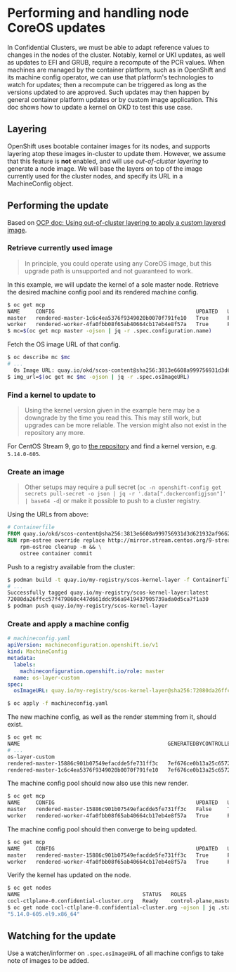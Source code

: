 # Performing and handling node CoreOS updates

In Confidential Clusters, we must be able to adapt reference values to changes in the nodes of the cluster.
Notably, kernel or UKI updates, as well as updates to EFI and GRUB, require a recompute of the PCR values.
When machines are managed by the container platform, such as in OpenShift and its machine config operator, we can use that platform's technologies to watch for updates; then a recompute can be triggered as long as the versions updated to are approved.
Such updates may then happen by general container platform updates or by custom image application.
This doc shows how to update a kernel on OKD to test this use case.

## Layering

OpenShift uses bootable container images for its nodes, and supports layering atop these images in-cluster to update them.
However, we assume that this feature is **not** enabled, and will use _out-of-cluster layering_ to generate a node image.
We will base the layers on top of the image currently used for the cluster nodes, and specify its URL in a MachineConfig object.

## Performing the update

Based on [OCP doc: Using out-of-cluster layering to apply a custom layered image](https://docs.redhat.com/en/documentation/openshift_container_platform/4.18/html/machine_configuration/mco-coreos-layering#coreos-layering-configuring_mco-coreos-layering).

### Retrieve currently used image

> In principle, you could operate using any CoreOS image, but this upgrade path is unsupported and not guaranteed to work.

In this example, we will update the kernel of a sole master node.
Retrieve the desired machine config pool and its rendered machine config.

```sh
$ oc get mcp
NAME     CONFIG                                             UPDATED   UPDATING   DEGRADED   MACHINECOUNT   READYMACHINECOUNT   UPDATEDMACHINECOUNT   DEGRADEDMACHINECOUNT   AGE
master   rendered-master-1c6c4ea5376f9349020b0070f791fe10   True      False      False      1              1                   1                     0                      26h
worker   rendered-worker-4fa0fbb08f65ab40664cb17eb4e8f57a   True      False      False      0              0                   0                     0                      26h
$ mc=$(oc get mcp master -ojson | jq -r .spec.configuration.name)
```

Fetch the OS image URL of that config.

```sh
$ oc describe mc $mc
# ...
  Os Image URL: quay.io/okd/scos-content@sha256:3813e6608a999756931d3d621932af9662860e71a552b2670f9fe320bf0d3585
$ img_url=$(oc get mc $mc -ojson | jq -r .spec.osImageURL)
```

### Find a kernel to update to

> Using the kernel version given in the example here may be a downgrade by the time you read this. This may still work, but upgrades can be more reliable. The version might also not exist in the repository any more.

For CentOS Stream 9, go to [the repository](https://mirror.stream.centos.org/9-stream/BaseOS/x86_64/os/Packages/) and find a kernel version, e.g. `5.14.0-605`.

### Create an image

> Other setups may require a pull secret (`oc -n openshift-config get secrets pull-secret -o json | jq -r '.data[".dockerconfigjson"]' | base64 -d`) or make it possible to push to a cluster registry.

Using the URLs from above:

```Dockerfile
# Containerfile
FROM quay.io/okd/scos-content@sha256:3813e6608a999756931d3d621932af9662860e71a552b2670f9fe320bf0d3585
RUN rpm-ostree override replace http://mirror.stream.centos.org/9-stream/BaseOS/x86_64/os/Packages/kernel-{,core-,modules-,modules-core-,modules-extra-}5.14.0-605.el9.x86_64.rpm && \ 
    rpm-ostree cleanup -m && \
    ostree container commit
```

Push to a registry available from the cluster:

```sh
$ podman build -t quay.io/my-registry/scos-kernel-layer -f Containerfile
# ...
Successfully tagged quay.io/my-registry/scos-kernel-layer:latest
72080da26ffcc57f479860c447d661ddc956a9419437905739ada0d5ca7f1a30
$ podman push quay.io/my-registry/scos-kernel-layer
```

### Create and apply a machine config

```yaml
# machineconfig.yaml
apiVersion: machineconfiguration.openshift.io/v1
kind: MachineConfig
metadata:
  labels:
    machineconfiguration.openshift.io/role: master
  name: os-layer-custom
spec:
  osImageURL: quay.io/my-registry/scos-kernel-layer@sha256:72080da26ffcc57f479860c447d661ddc956a9419437905739ada0d5ca7f1a30
```

```sh
$ oc apply -f machineconfig.yaml
```

The new machine config, as well as the render stemming from it, should exist.

```sh
$ oc get mc
NAME                                               GENERATEDBYCONTROLLER                      IGNITIONVERSION   AGE
# ...
os-layer-custom                                                                                                 6m45s
rendered-master-15886c901b07549efacdde5fe731ff3c   7ef676ce0b13a25c6572d4595d92fd487dbc98b5   3.5.0             6m36s
rendered-master-1c6c4ea5376f9349020b0070f791fe10   7ef676ce0b13a25c6572d4595d92fd487dbc98b5   3.5.0             26h
```

The machine config pool should now also use this new render.

```sh
$ oc get mcp
NAME     CONFIG                                             UPDATED   UPDATING   DEGRADED   MACHINECOUNT   READYMACHINECOUNT   UPDATEDMACHINECOUNT   DEGRADEDMACHINECOUNT   AGE
master   rendered-master-15886c901b07549efacdde5fe731ff3c   False     True       False      1              1                   1                     0                      26h
worker   rendered-worker-4fa0fbb08f65ab40664cb17eb4e8f57a   True      False      False      0              0                   0                     0                      26h
```

The machine config pool should then converge to being updated.

```sh
$ oc get mcp
NAME     CONFIG                                             UPDATED   UPDATING   DEGRADED   MACHINECOUNT   READYMACHINECOUNT   UPDATEDMACHINECOUNT   DEGRADEDMACHINECOUNT   AGE
master   rendered-master-15886c901b07549efacdde5fe731ff3c   True      False      False      1              1                   2                     0                      26h
worker   rendered-worker-4fa0fbb08f65ab40664cb17eb4e8f57a   True      False      False      0              0                   0                     0                      26h
```

Verify the kernel has updated on the node.

```sh
$ oc get nodes
NAME                                       STATUS   ROLES                         AGE   VERSION
cocl-ctlplane-0.confidential-cluster.org   Ready    control-plane,master,worker   26h   v1.32.4
$ oc get node cocl-ctlplane-0.confidential-cluster.org -ojson | jq .status.nodeInfo.kernelVersion
"5.14.0-605.el9.x86_64"
```

## Watching for the update

Use a watcher/informer on `.spec.osImageURL` of all machine configs to take note of images to be added.
